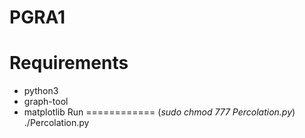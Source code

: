 PGRA1
=====
Requirements
============
* python3
* graph-tool 
* matplotlib
Run
============
(*sudo chmod 777 Percolation.py*)
./Percolation.py
